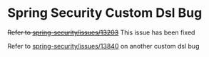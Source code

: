 # Spring Security Custom Dsl Bug

~~Refer to [spring-security/issues/13203](https://github.com/spring-projects/spring-security/issues/13203)~~ This issue has been fixed

Refer to [spring-security/issues/13840](https://github.com/spring-projects/spring-security/issues/13840) on another custom dsl bug
